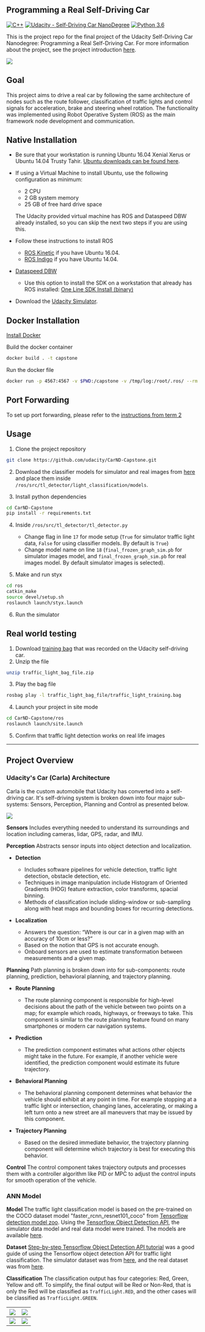 ## Programming a Real Self-Driving Car
[![C++](https://img.shields.io/badge/C++-Solutions-blue.svg?style=flat&logo=c%2B%2B)](http://www.cplusplus.org/)
[![Udacity - Self-Driving Car NanoDegree](https://s3.amazonaws.com/udacity-sdc/github/shield-carnd.svg)](http://www.udacity.com/drive)
[![Python 3.6](https://img.shields.io/badge/python-3.6-blue.svg)](https://www.python.org/downloads/release/python-360/)

This is the project repo for the final project of the Udacity Self-Driving Car Nanodegree: Programming a Real Self-Driving Car. For more information about the project, see the project introduction [here](https://classroom.udacity.com/nanodegrees/nd013/parts/6047fe34-d93c-4f50-8336-b70ef10cb4b2/modules/e1a23b06-329a-4684-a717-ad476f0d8dff/lessons/462c933d-9f24-42d3-8bdc-a08a5fc866e4/concepts/5ab4b122-83e6-436d-850f-9f4d26627fd9). 

<img src="https://github.com/ajimenezjulio/P9_Programming_A_Real_Self_Driving_Car/blob/master/imgs/iOS13-Course-Syllabus.gif">
</p>

## Goal
This project aims to drive a real car by following the same architecture of nodes such as the route follower, classification of traffic lights and control signals for acceleration, brake and steering wheel rotation. The functionality was implemented using Robot Operative System (ROS) as the main framework node development and communication.

## Native Installation

* Be sure that your workstation is running Ubuntu 16.04 Xenial Xerus or Ubuntu 14.04 Trusty Tahir. [Ubuntu downloads can be found here](https://www.ubuntu.com/download/desktop).
* If using a Virtual Machine to install Ubuntu, use the following configuration as minimum:
  * 2 CPU
  * 2 GB system memory
  * 25 GB of free hard drive space

  The Udacity provided virtual machine has ROS and Dataspeed DBW already installed, so you can skip the next two steps if you are using this.

* Follow these instructions to install ROS
  * [ROS Kinetic](http://wiki.ros.org/kinetic/Installation/Ubuntu) if you have Ubuntu 16.04.
  * [ROS Indigo](http://wiki.ros.org/indigo/Installation/Ubuntu) if you have Ubuntu 14.04.
* [Dataspeed DBW](https://bitbucket.org/DataspeedInc/dbw_mkz_ros)
  * Use this option to install the SDK on a workstation that already has ROS installed: [One Line SDK Install (binary)](https://bitbucket.org/DataspeedInc/dbw_mkz_ros/src/81e63fcc335d7b64139d7482017d6a97b405e250/ROS_SETUP.md?fileviewer=file-view-default)
* Download the [Udacity Simulator](https://github.com/udacity/CarND-Capstone/releases).

## Docker Installation
[Install Docker](https://docs.docker.com/engine/installation/)

Build the docker container
```bash
docker build . -t capstone
```

Run the docker file
```bash
docker run -p 4567:4567 -v $PWD:/capstone -v /tmp/log:/root/.ros/ --rm -it capstone
```

## Port Forwarding
To set up port forwarding, please refer to the [instructions from term 2](https://classroom.udacity.com/nanodegrees/nd013/parts/40f38239-66b6-46ec-ae68-03afd8a601c8/modules/0949fca6-b379-42af-a919-ee50aa304e6a/lessons/f758c44c-5e40-4e01-93b5-1a82aa4e044f/concepts/16cf4a78-4fc7-49e1-8621-3450ca938b77)

## Usage

1. Clone the project repository
```bash
git clone https://github.com/udacity/CarND-Capstone.git
```

2. Download the classifier models for simulator and real images from [here](https://drive.google.com/drive/folders/1I7Ns8ZYgLdNgZfrUlwc2_X-82oy_ASlb?usp=sharing) and place them inside `/ros/src/tl_detector/light_classification/models`.

3. Install python dependencies
```bash
cd CarND-Capstone
pip install -r requirements.txt
```

4. Inside `/ros/src/tl_detector/tl_detector.py`
    - Change flag in line `17` for mode setup (`True` for simulator traffic light data, `False` for using classifier models. By default is `True`)
    - Change model name on line `18` (`final_frozen_graph_sim.pb` for simulator images model, and `final_frozen_graph_sim.pb` for real images model. By default simulator images is selected).

5. Make and run styx
```bash
cd ros
catkin_make
source devel/setup.sh
roslaunch launch/styx.launch
```
6. Run the simulator

## Real world testing
1. Download [training bag](https://s3-us-west-1.amazonaws.com/udacity-selfdrivingcar/traffic_light_bag_file.zip) that was recorded on the Udacity self-driving car.
2. Unzip the file
```bash
unzip traffic_light_bag_file.zip
```
3. Play the bag file
```bash
rosbag play -l traffic_light_bag_file/traffic_light_training.bag
```
4. Launch your project in site mode
```bash
cd CarND-Capstone/ros
roslaunch launch/site.launch
```
5. Confirm that traffic light detection works on real life images

---

## Project Overview

### Udacity's Car (Carla) Architecture
Carla is the custom automobile that Udacity has converted into a self-driving car. It's self-driving system is broken down into four major sub-systems: Sensors, Perception, Planning and Control as presented below.

<img src="https://github.com/ajimenezjulio/P9_Programming_A_Real_Self_Driving_Car/blob/master/imgs/architecture.png">
</p>

**Sensors**
Includes everything needed to understand its surroundings and location including cameras, lidar, GPS, radar, and IMU.

**Perception**
Abstracts sensor inputs into object detection and localization.

- **Detection**
    - Includes software pipelines for vehicle detection, traffic light detection, obstacle detection, etc.
    - Techniques in image manipulation include Histogram of Oriented Gradients (HOG) feature extraction, color transforms, spacial binning.
    - Methods of classification include sliding-window or sub-sampling along with heat maps and bounding boxes for recurring detections.
    
- **Localization**
    - Answers the question: “Where is our car in a given map with an accuracy of 10cm or less?”
    - Based on the notion that GPS is not accurate enough.
    - Onboard sensors are used to estimate transformation between measurements and a given map.


**Planning**
Path planning is broken down into for sub-components: route planning, prediction, behavioral planning, and trajectory planning.

- **Route Planning**
    - The route planning component is responsible for high-level decisions about the path of the vehicle between two points on a map; for example which roads, highways, or freeways to take. This component is similar to the route planning feature found on many smartphones or modern car navigation systems.
    
- **Prediction**
    - The prediction component estimates what actions other objects might take in the future. For example, if another vehicle were identified, the prediction component would estimate its future trajectory.

- **Behavioral Planning**
    - The behavioral planning component determines what behavior the vehicle should exhibit at any point in time. For example stopping at a traffic light or intersection, changing lanes, accelerating, or making a left turn onto a new street are all maneuvers that may be issued by this component.

- **Trajectory Planning**
    - Based on the desired immediate behavior, the trajectory planning component will determine which trajectory is best for executing this behavior.

**Control**
The control component takes trajectory outputs and processes them with a controller algorithm like PID or MPC to adjust the control inputs for smooth operation of the vehicle.


### ANN Model

**Model**
The traffic light classification model is based on the pre-trained on the COCO dataset model "faster_rcnn_resnet101_coco" from [Tensorflow detection model zoo](https://github.com/tensorflow/models/blob/master/research/object_detection/g3doc/detection_model_zoo.md). Using the [Tensorflow Object Detection API](https://github.com/tensorflow/models/tree/master/research/object_detection), the simulator data model and real data model were trained. The models are available [here](https://drive.google.com/drive/folders/1I7Ns8ZYgLdNgZfrUlwc2_X-82oy_ASlb?usp=sharing).

**Dataset**
[Step-by-step Tensorflow Object Detection API tutorial](https://medium.com/@WuStangDan/step-by-step-tensorflow-object-detection-api-tutorial-part-1-selecting-a-model-a02b6aabe39e) was a good guide of using the Tensorflow object detection API for traffic light classification. The simulator dataset was from [here](https://drive.google.com/file/d/0Bw5abyXVejvMci03bFRueWVXX1U), and the real dataset was from [here](https://drive.google.com/file/d/0B-Eiyn-CUQtxdUZWMkFfQzdObUE).

**Classification**
The classification output has four categories: Red, Green, Yellow and off. To simplify, the final output will be Red or Non-Red, that is only the Red will be classified as `TrafficLight.RED`, and the other cases will be classified as `TrafficLight.GREEN`.

| <img src="https://github.com/ajimenezjulio/P9_Programming_A_Real_Self_Driving_Car/blob/master/imgs/Screen%20Shot%202020-10-08%20at%2010.39.58%20AM.png"> | <img src="https://github.com/ajimenezjulio/P9_Programming_A_Real_Self_Driving_Car/blob/master/imgs/Screen%20Shot%202020-10-08%20at%2010.40.08%20AM.png"> |
|---|---|
| <img src="https://github.com/ajimenezjulio/P9_Programming_A_Real_Self_Driving_Car/blob/master/imgs/Screen%20Shot%202020-10-08%20at%2010.40.24%20AM.png"> | <img src="https://github.com/ajimenezjulio/P9_Programming_A_Real_Self_Driving_Car/blob/master/imgs/Screen%20Shot%202020-10-08%20at%2010.40.41%20AM.png"> |
